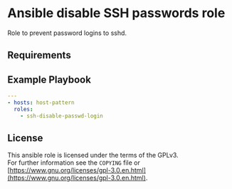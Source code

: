 # Ansible disable SSH passwords role

Role to prevent password logins to sshd.

## Requirements

## Example Playbook

```yml
---
- hosts: host-pattern
  roles:
    - ssh-disable-passwd-login
```

## License

This ansible role is licensed under the terms of the GPLv3.  
For further information see the `COPYING` file or [https://www.gnu.org/licenses/gpl-3.0.en.html](https://www.gnu.org/licenses/gpl-3.0.en.html).
